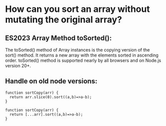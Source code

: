 
# How can you sort an array without mutating the original array?
## ES2023 Array Method toSorted():
The toSorted() method of Array instances is the copying version of the sort() method. It returns a new array with the elements sorted in ascending order.
toSorted() method is supported nearly by all browsers and on Node.js version 20+.

## Handle on old node versions:

````
function sortCopy(arr) { 
  return arr.slice(0).sort((a,b)=>a-b);
}
````

````
function sortCopy(arr) { 
  return [...arr].sort((a,b)=>a-b);
}
````

